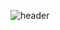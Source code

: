 ![header](https://capsule-render.vercel.app/api?type=waving&color=gradient&height=300&section=header&text=Welcome&desc=yum's%20code&fontSize=80&animation=scaleIn&fontAlign=50&fontAlignY=45&descAlign=64)
